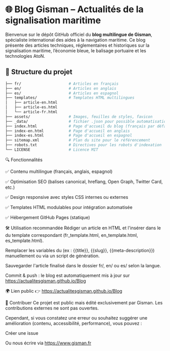 # 🌐 Blog Gisman – Actualités de la signalisation maritime

Bienvenue sur le dépôt GitHub officiel du **blog multilingue de Gisman**, spécialiste international des aides à la navigation maritime. Ce blog présente des articles techniques, réglementaires et historiques sur la signalisation maritime, l’économie bleue, le balisage portuaire et les technologies AtoN.

## 📁 Structure du projet

```bash
├── fr/                     # Articles en français
├── en/                     # Articles en anglais
├── es/                     # Articles en espagnol
├── templates/              # Templates HTML multilingues
│   ├── article-en.html
│   ├── article-es.html
│   └── article-fr.html
├── assets/                 # Images, feuilles de styles, favicon
├── _data/                  # fichier .json pour possible automatisation future
├── index.html              # Page d'accueil du blog (français par défaut)
├── index-en.html           # Page d'accueil en anglais
├── index-es.html           # Page d'accueil en espagnol
├── sitemap.xml             # Plan du site pour le référencement
├── robots.txt              # Directives pour les robots d'indexation
└── LICENSE                 # Licence MIT
```


🔍 Fonctionnalités

✅ Contenu multilingue (français, anglais, espagnol)

✅ Optimisation SEO (balises canonical, hreflang, Open Graph, Twitter Card, etc.)

✅ Design responsive avec styles CSS internes ou externes

✅ Templates HTML modulables pour intégration automatisée

✅ Hébergement GitHub Pages (statique)

🛠️ Utilisation recommandée
Rédiger un article en HTML et l'insérer dans le <body> du template correspondant (fr_template.html, en_template.html, es_template.html).

Remplacer les variables du <head> (ex : {{title}}, {{slug}}, {{meta-description}}) manuellement ou via un script de génération.

Sauvegarder l'article finalisé dans le dossier fr/, en/ ou es/ selon la langue.

Commit & push : le blog est automatiquement mis à jour sur https://actualitesgisman.github.io/Blog

🌍 Lien public
👉 https://actualitesgisman.github.io/Blog

🤝 Contribuer
Ce projet est public mais édité exclusivement par Gisman. Les contributions externes ne sont pas ouvertes.

Cependant, si vous constatez une erreur ou souhaitez suggérer une amélioration (contenu, accessibilité, performance), vous pouvez :

Créer une issue

Ou nous écrire via https://www.gisman.fr
